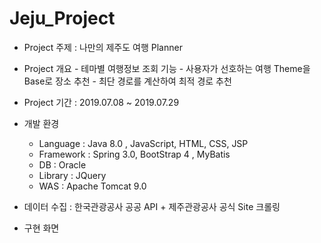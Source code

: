 # Jeju_Project

+ Project 주제 : 나만의 제주도 여행 Planner

+ Project 개요 
        - 테마별 여행정보 조회 기능
        - 사용자가 선호하는 여행 Theme을 Base로 장소 추천
        - 최단 경로를 계산하여 최적 경로 추천
        

+ Project 기간 : 2019.07.08 ~ 2019.07.29

+ 개발 환경 
    - Language : Java 8.0 , JavaScript, HTML, CSS, JSP <br/>
    - Framework : Spring 3.0, BootStrap 4 , MyBatis <br/>
    - DB : Oracle <br/>
    - Library : JQuery <br/>
    - WAS : Apache Tomcat 9.0 <br/>
    
+ 데이터 수집 :  한국관광공사 공공 API + 제주관광공사 공식 Site 크롤링

+ 구현 화면 

